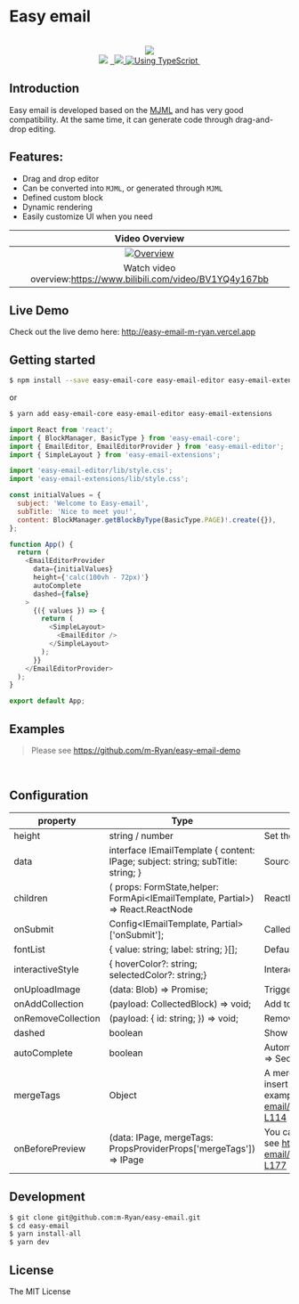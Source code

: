 # Easy email

<p align="center">

  <br/>
  <a aria-label="Vercel logo" href="https://vercel.com">
    <img src="https://badgen.net/badge/icon/Made%20by%20Vercel?icon=zeit&label&color=black&labelColor=black">
  </a>
  <br/>

  <img src="https://img.shields.io/badge/PRs-welcome-brightgreen.svg">
  <a aria-label="NPM version" href="https://www.npmjs.com/package/easy-email-editor">
    <img alt="" src="https://badgen.net/npm/v/easy-email-editor">
  </a>
  <a aria-label="React version" href="https://react.js">
    <img alt="" src="https://img.shields.io/badge/React-17.0-yellow.svg">
  </a>
  <a aria-label="MJML" href="https://mjml.io/">
    <img src="https://img.shields.io/badge/MJML-awesome-rgb(120 33 117).svg">
  </a>
  <a aria-label="Package size" href="https://www.typescriptlang.org/">
    <img alt="Using TypeScript" src="https://img.shields.io/badge/%3C/%3E-TypeScript-brightgreenred.svg">
  </a>
  <img alt="" src="https://badgen.net/npm/license/easy-email-editor">
</p>

## Introduction

Easy email is developed based on the [MJML](https://mjml.io/) and has very good compatibility. At the same time, it can generate code through drag-and-drop editing.

## Features:

- Drag and drop editor
- Can be converted into `MJML`, or generated through `MJML`
- Defined custom block
- Dynamic rendering
- Easily customize UI when you need


|                                                                                  Video Overview                                                                                  |
| :------------------------------------------------------------------------------------------------------------------------------------------------------------------------------: |
| <a href="https://www.bilibili.com/video/BV1YQ4y167bb" target="_blank"><img src="https://assets.maocanhua.cn/e2ba1d5c-c944-4351-9668-c519baf67361-image.png" alt="Overview" ></a> |
|                                                         Watch video overview:https://www.bilibili.com/video/BV1YQ4y167bb                                                         |

## Live Demo

Check out the live demo here: <a href="http://easy-email-m-ryan.vercel.app" target="_blank" alt="http://easy-email-m-ryan.vercel.app">http://easy-email-m-ryan.vercel.app</a>

## Getting started

```sh
$ npm install --save easy-email-core easy-email-editor easy-email-extensions
```

or

```sh
$ yarn add easy-email-core easy-email-editor easy-email-extensions
```

```js
import React from 'react';
import { BlockManager, BasicType } from 'easy-email-core';
import { EmailEditor, EmailEditorProvider } from 'easy-email-editor';
import { SimpleLayout } from 'easy-email-extensions';

import 'easy-email-editor/lib/style.css';
import 'easy-email-extensions/lib/style.css';

const initialValues = {
  subject: 'Welcome to Easy-email',
  subTitle: 'Nice to meet you!',
  content: BlockManager.getBlockByType(BasicType.PAGE)!.create({}),
};

function App() {
  return (
    <EmailEditorProvider
      data={initialValues}
      height={'calc(100vh - 72px)'}
      autoComplete
      dashed={false}
    >
      {({ values }) => {
        return (
          <SimpleLayout>
            <EmailEditor />
          </SimpleLayout>
        );
      }}
    </EmailEditorProvider>
  );
}

export default App;

```

## Examples

> Please see <a href="https://github.com/m-Ryan/easy-email-demo" target="_blank" alt="https://github.com/m-Ryan/easy-email-demo">https://github.com/m-Ryan/easy-email-demo</a>


</br>

## Configuration

  | property           | Type                                                                                               | Description                                                                                                                                                                                                       |
  | ------------------ | -------------------------------------------------------------------------------------------------- | ----------------------------------------------------------------------------------------------------------------------------------------------------------------------------------------------------------------- |
  | height             | string / number                                                                                    | Set the height of the container                                                                                                                                                                                   |
  | data               | interface IEmailTemplate { content: IPage; subject: string; subTitle: string; }                    | Source data                                                                                                                                                                                                       |
  | children           | ( props: FormState<T>,helper: FormApi<IEmailTemplate, Partial<IEmailTemplate>>) => React.ReactNode | ReactNode                                                                                                                                                                                                         |
  | onSubmit           | Config<IEmailTemplate, Partial<IEmailTemplate>>['onSubmit'];                                       | Called when the commit is triggered manually                                                                                                                                                                      |
  | fontList           | { value: string; label: string; }[];                                                               | Default font list.                                                                                                                                                                                                |
  | interactiveStyle   | { hoverColor?: string; selectedColor?: string;}                                                    | Interactive prompt color                                                                                                                                                                                          |
  | onUploadImage      | (data: Blob) => Promise<string>;                                                                   | Triggered when an image is pasted or uploaded                                                                                                                                                                     |
  | onAddCollection    | (payload: CollectedBlock) => void;                                                                 | Add to collection list                                                                                                                                                                                            |
  | onRemoveCollection | (payload: { id: string; }) => void;                                                                | Remove from collection list                                                                                                                                                                                       |
  | dashed             | boolean                                                                                            | Show dashed                                                                                                                                                                                                       |
  | autoComplete       | boolean                                                                                            | Automatically complete missing blocks. For example, Text => Section, will generate Text=>Column=>Section                                                                                                          |
  | mergeTags          | Object                                                                                             | A merge tag is a bit of specific code that allows you to insert dynamic data into emails.Like {{user.name}}, example see https://github.com/m-Ryan/easy-email/blob/master/example/pages/Editor/index.tsx#L96-L114 |
  | onBeforePreview    | (data: IPage, mergeTags: PropsProviderProps['mergeTags']) => IPage                                 | You can replace mergeTags when previewing. Example see https://github.com/m-Ryan/easy-email/blob/master/example/pages/Editor/index.tsx#L173-L177                                                                  |



## Development

```sh
$ git clone git@github.com:m-Ryan/easy-email.git
$ cd easy-email
$ yarn install-all
$ yarn dev

```

## License

The MIT License
